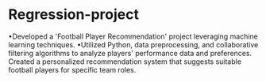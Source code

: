# Regression-project
•Developed a 'Football Player Recommendation' project leveraging machine learning techniques. •Utilized Python, data preprocessing, and collaborative filtering algorithms to analyze players' performance data and preferences. Created a personalized recommendation system that suggests suitable football players for specific team roles.

